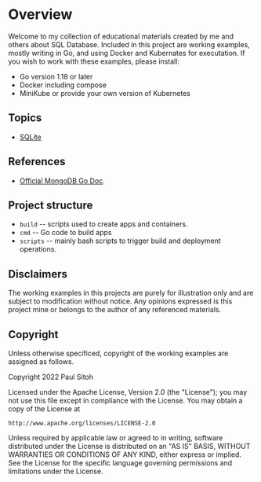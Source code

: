 # Overview

Welcome to my collection of educational materials created by me and others about SQL Database. Included in this project are working examples, mostly writing in Go, and using Docker and Kubernates for executation. If you wish to work with these examples, please install:

* Go version 1.18 or later
* Docker including compose
* MiniKube or provide your own version of Kubernetes

## Topics

* [SQLite](./docs/sqlite.md)

## References

* [Official MongoDB Go Doc](https://docs.mongodb.com/drivers/go/current/fundamentals/).

## Project structure

* `build` -- scripts used to create apps and containers.
* `cmd` -- Go code to build apps
* `scripts` -- mainly bash scripts to trigger build and deployment operations.

## Disclaimers

The working examples in this projects are purely for illustration only and are subject to modification without notice. Any opinions expressed is this project mine or belongs to the author of any referenced materials.

## Copyright

Unless otherwise specificed, copyright of the working examples are assigned as follows.

Copyright 2022 Paul Sitoh

Licensed under the Apache License, Version 2.0 (the "License");
you may not use this file except in compliance with the License.
You may obtain a copy of the License at

    http://www.apache.org/licenses/LICENSE-2.0

Unless required by applicable law or agreed to in writing, software
distributed under the License is distributed on an "AS IS" BASIS,
WITHOUT WARRANTIES OR CONDITIONS OF ANY KIND, either express or implied.
See the License for the specific language governing permissions and
limitations under the License.